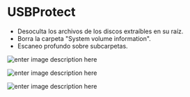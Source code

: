 # USBProtect

- Desoculta los archivos de los discos extraíbles en su raíz.
- Borra la carpeta "System volume information".
- Escaneo profundo sobre subcarpetas.

![enter image description here](https://github.com/YonathanR11/USBProtect/blob/master/Screenshots/1.PNG)

![enter image description here](https://github.com/YonathanR11/USBProtect/blob/master/Screenshots/2.PNG)

![enter image description here](https://github.com/YonathanR11/USBProtect/blob/master/Screenshots/3.PNG)